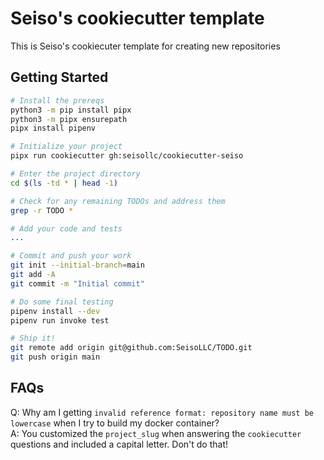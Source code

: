 # Seiso's cookiecutter template
This is Seiso's cookiecuter template for creating new repositories

## Getting Started
```bash
# Install the prereqs
python3 -m pip install pipx
python3 -m pipx ensurepath
pipx install pipenv

# Initialize your project
pipx run cookiecutter gh:seisollc/cookiecutter-seiso

# Enter the project directory
cd $(ls -td * | head -1)

# Check for any remaining TODOs and address them
grep -r TODO *

# Add your code and tests
...

# Commit and push your work
git init --initial-branch=main
git add -A
git commit -m "Initial commit"

# Do some final testing
pipenv install --dev
pipenv run invoke test

# Ship it!
git remote add origin git@github.com:SeisoLLC/TODO.git
git push origin main
```

## FAQs
Q: Why am I getting `invalid reference format: repository name must be lowercase` when I try to build my docker container?  
A: You customized the `project_slug` when answering the `cookiecutter` questions and included a capital letter. Don't do that!  

